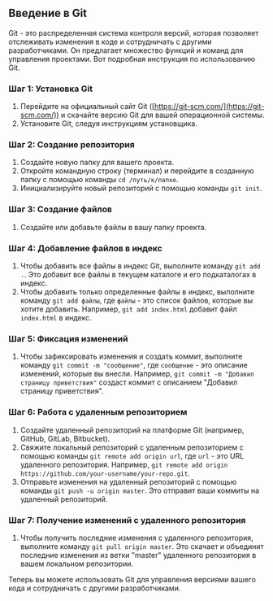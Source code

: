 
## Введение в Git

Git - это распределенная система контроля версий, которая позволяет отслеживать изменения в коде и сотрудничать с другими разработчиками. Он предлагает множество функций и команд для управления проектами. Вот подробная инструкция по использованию Git.

### Шаг 1: Установка Git

1. Перейдите на официальный сайт Git ([https://git-scm.com/](https://git-scm.com/)) и скачайте версию Git для вашей операционной системы.
2. Установите Git, следуя инструкциям установщика.

### Шаг 2: Создание репозитория

1. Создайте новую папку для вашего проекта.
2. Откройте командную строку (терминал) и перейдите в созданную папку с помощью команды `cd /путь/к/папке`.
3. Инициализируйте новый репозиторий с помощью команды `git init`.

### Шаг 3: Создание файлов

1. Создайте или добавьте файлы в вашу папку проекта.

### Шаг 4: Добавление файлов в индекс

1. Чтобы добавить все файлы в индекс Git, выполните команду `git add .`. Это добавит все файлы в текущем каталоге и его подкаталогах в индекс.
2. Чтобы добавить только определенные файлы в индекс, выполните команду `git add файлы`, где `файлы` - это список файлов, которые вы хотите добавить. Например, `git add index.html` добавит файл `index.html` в индекс.

### Шаг 5: Фиксация изменений

1. Чтобы зафиксировать изменения и создать коммит, выполните команду `git commit -m "сообщение"`, где `сообщение` - это описание изменений, которые вы внесли. Например, `git commit -m "Добавил страницу приветствия"` создаст коммит с описанием "Добавил страницу приветствия".

### Шаг 6: Работа с удаленным репозиторием

1. Создайте удаленный репозиторий на платформе Git (например, GitHub, GitLab, Bitbucket).
2. Свяжите локальный репозиторий с удаленным репозиторием с помощью команды `git remote add origin url`, где `url` - это URL удаленного репозитория. Например, `git remote add origin https://github.com/your-username/your-repo.git`.
3. Отправьте изменения на удаленный репозиторий с помощью команды `git push -u origin master`. Это отправит ваши коммиты на удаленный репозиторий.

### Шаг 7: Получение изменений с удаленного репозитория

1. Чтобы получить последние изменения с удаленного репозитория, выполните команду `git pull origin master`. Это скачает и объединит последние изменения из ветки "master" удаленного репозитория в вашем локальном репозитории.

Теперь вы можете использовать Git для управления версиями вашего кода и сотрудничать с другими разработчиками.
